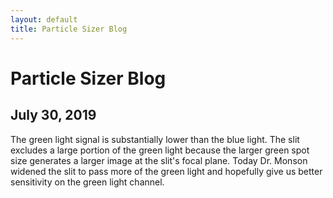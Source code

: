 ```yaml
---
layout: default
title: Particle Sizer Blog
---
```


Particle Sizer Blog
===================

July 30, 2019
-------------

The green light signal is substantially lower than the blue light. The slit excludes a large portion of the green light because the larger green spot size generates a larger image at the slit's focal plane. Today Dr. Monson widened the slit to pass more of the green light and hopefully give us better sensitivity on the green light channel.
